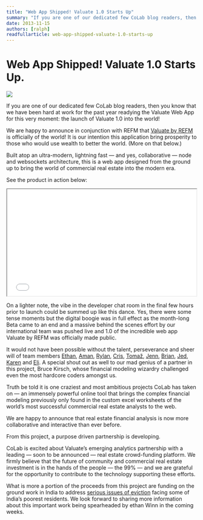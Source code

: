 ```yaml
---
title: "Web App Shipped! Valuate 1.0 Starts Up"
summary: "If you are one of our dedicated few CoLab blog readers, then you know that we have been hard at work for the past year readying the Valuate Web App for this very moment: the launch of Valuate 1.0 into the world!"
date: 2013-11-15
authors: [ralph]
readfullarticle: web-app-shipped-valuate-1.0-starts-up
---
```


# Web App Shipped! Valuate 1.0 Starts Up.

<a href="http://www.getrefm.com/"><img src="/assets/img/blog/2013-11-15.jpg" class="center-element"></a>

If you are one of our dedicated few CoLab blog readers, then you know that we have been hard at work for the past year readying the Valuate Web App for this very moment: the launch of Valuate 1.0 into the world!

We are happy to announce in conjunction with REFM that [Valuate by REFM](http://www.getrefm.com/) is officially of the world! It is our intention this application bring prosperity to those who would use wealth to better the world. (More on that below.)

Built atop an ultra-modern, lightning fast &mdash; and yes, collaborative &mdash; node and websockets architecture, this is a web app designed from the ground up to bring the world of commercial real estate into the modern era.

See the product in action below:

<iframe src="//player.vimeo.com/video/67144430" class="margin-bottom" width="500" height="281" webkitallowfullscreen mozallowfullscreen allowfullscreen></iframe>

On a lighter note, the vibe in the developer chat room in the final few hours prior to launch could be summed up like this dance. Yes, there were some tense moments but the digital boogie was in full effect as the month-long Beta came to an end and a massive behind the scenes effort by our international team was pushed live and 1.0 of the incredible web app Valuate by REFM was officially made public.

It would not have been possible without the talent, perseverance and sheer will of team members [Ethan](http://colab.coop/team), [Aman](http://colab.coop/team), [Rylan](http://colab.coop/team), [Cris](http://colab.coop/team), [Tomaž](http://colab.coop/team), [Jenn](http://colab.coop/team), [Brian](http://colab.coop/team), [Jed](http://colab.coop/team), [Karen](http://colab.coop/team) and [Eli](http://colab.coop/team). A special shout out as well to our mad genius of a partner in this project, Bruce Kirsch, whose financial modeling wizardry challenged even the most hardcore coders amongst us.

Truth be told it is one craziest and most ambitious projects CoLab has taken on &mdash; an immensely powerful online tool that brings the complex financial modeling previously only found in the custom excel worksheets of the world’s most successful commercial real estate analysts to the web.

We are happy to announce that real estate financial analysis is now more collaborative and interactive than ever before.

From this project, a purpose driven partnership is developing.

CoLab is excited about Valuate’s emerging analytics partnership with a leading &mdash; soon to be announced &mdash; real estate crowd-funding platform. We firmly believe that the future of community and commercial real estate investment is in the hands of the people &mdash; the 99% &mdash; and we are grateful for the opportunity to contribute to the technology supporting these efforts.

What is more a portion of the proceeds from this project are funding on the ground work in India to address [serious issues of eviction](http://india.blogs.nytimes.com/2013/11/05/a-slum-spends-sleepless-nights-in-fear-of-eviction/?src=rechp&_r=1) facing some of India’s poorest residents.  We look forward to sharing more information about this important work being spearheaded by ethan Winn in the coming weeks.
